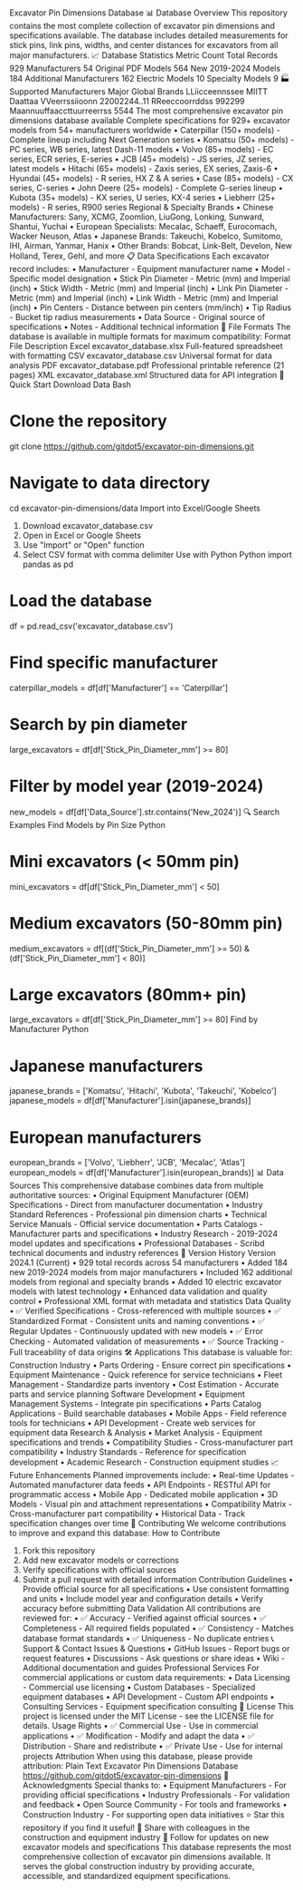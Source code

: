 Excavator Pin Dimensions Database
📊 Database Overview
This repository contains the most complete collection of excavator pin dimensions and
specifications available. The database includes detailed measurements for stick pins, link
pins, widths, and center distances for excavators from all major manufacturers.
📈 Database Statistics
Metric Count
Total Records 929
Manufacturers 54
Original PDF Models 564
New 2019-2024 Models 184
Additional Manufacturers 162
Electric Models 10
Specialty Models 9
🏭 Supported Manufacturers
Major Global Brands
LLiicceennssee MIITT
Daattaa VVeerrssiioonn 22002244..11
RReeccoorrddss 992299
Maannuuffaaccttuurreerrss 5544
The most comprehensive excavator pin dimensions database available
Complete specifications for 929+ excavator models from 54+ manufacturers worldwide
• Caterpillar (150+ models) - Complete lineup including Next Generation series
• Komatsu (50+ models) - PC series, WB series, latest Dash-11 models
• Volvo (85+ models) - EC series, ECR series, E-series
• JCB (45+ models) - JS series, JZ series, latest models
• Hitachi (65+ models) - Zaxis series, EX series, Zaxis-6
• Hyundai (45+ models) - R series, HX Z & A series
• Case (85+ models) - CX series, C-series
• John Deere (25+ models) - Complete G-series lineup
• Kubota (35+ models) - KX series, U series, KX-4 series
• Liebherr (25+ models) - R series, R900 series
Regional & Specialty Brands
• Chinese Manufacturers: Sany, XCMG, Zoomlion, LiuGong, Lonking, Sunward, Shantui,
Yuchai
• European Specialists: Mecalac, Schaeff, Eurocomach, Wacker Neuson, Atlas
• Japanese Brands: Takeuchi, Kobelco, Sumitomo, IHI, Airman, Yanmar, Hanix
• Other Brands: Bobcat, Link-Belt, Develon, New Holland, Terex, Gehl, and more
📋 Data Specifications
Each excavator record includes:
• Manufacturer - Equipment manufacturer name
• Model - Specific model designation
• Stick Pin Diameter - Metric (mm) and Imperial (inch)
• Stick Width - Metric (mm) and Imperial (inch)
• Link Pin Diameter - Metric (mm) and Imperial (inch)
• Link Width - Metric (mm) and Imperial (inch)
• Pin Centers - Distance between pin centers (mm/inch)
• Tip Radius - Bucket tip radius measurements
• Data Source - Original source of specifications
• Notes - Additional technical information
📁 File Formats
The database is available in multiple formats for maximum compatibility:
Format File Description
Excel excavator_database.xlsx Full-featured spreadsheet with formatting
CSV excavator_database.csv Universal format for data analysis
PDF excavator_database.pdf Professional printable reference (21 pages)
XML excavator_database.xml Structured data for API integration
🚀 Quick Start
Download Data
Bash
# Clone the repository
git clone https://github.com/gitdot5/excavator-pin-dimensions.git
# Navigate to data directory
cd excavator-pin-dimensions/data
Import into Excel/Google Sheets
1. Download excavator_database.csv
2. Open in Excel or Google Sheets
3. Use "Import" or "Open" function
4. Select CSV format with comma delimiter
Use with Python
Python
import pandas as pd
# Load the database
df = pd.read_csv('excavator_database.csv')
# Find specific manufacturer
caterpillar_models = df[df['Manufacturer'] == 'Caterpillar']
# Search by pin diameter
large_excavators = df[df['Stick_Pin_Diameter_mm'] >= 80]
# Filter by model year (2019-2024)
new_models = df[df['Data_Source'].str.contains('New_2024')]
🔍 Search Examples
Find Models by Pin Size
Python
# Mini excavators (< 50mm pin)
mini_excavators = df[df['Stick_Pin_Diameter_mm'] < 50]
# Medium excavators (50-80mm pin)
medium_excavators = df[(df['Stick_Pin_Diameter_mm'] >= 50) &
(df['Stick_Pin_Diameter_mm'] < 80)]
# Large excavators (80mm+ pin)
large_excavators = df[df['Stick_Pin_Diameter_mm'] >= 80]
Find by Manufacturer
Python
# Japanese manufacturers
japanese_brands = ['Komatsu', 'Hitachi', 'Kubota', 'Takeuchi', 'Kobelco']
japanese_models = df[df['Manufacturer'].isin(japanese_brands)]
# European manufacturers
european_brands = ['Volvo', 'Liebherr', 'JCB', 'Mecalac', 'Atlas']
european_models = df[df['Manufacturer'].isin(european_brands)]
📊 Data Sources
This comprehensive database combines data from multiple authoritative sources:
• Original Equipment Manufacturer (OEM) Specifications - Direct from manufacturer
documentation
• Industry Standard References - Professional pin dimension charts
• Technical Service Manuals - Official service documentation
• Parts Catalogs - Manufacturer parts and specifications
• Industry Research - 2019-2024 model updates and specifications
• Professional Databases - Scribd technical documents and industry references
🔄 Version History
Version 2024.1 (Current)
• 929 total records across 54 manufacturers
• Added 184 new 2019-2024 models from major manufacturers
• Included 162 additional models from regional and specialty brands
• Added 10 electric excavator models with latest technology
• Enhanced data validation and quality control
• Professional XML format with metadata and statistics
Data Quality
• ✅ Verified Specifications - Cross-referenced with multiple sources
• ✅ Standardized Format - Consistent units and naming conventions
• ✅ Regular Updates - Continuously updated with new models
• ✅ Error Checking - Automated validation of measurements
• ✅ Source Tracking - Full traceability of data origins
🛠️ Applications
This database is valuable for:
Construction Industry
• Parts Ordering - Ensure correct pin specifications
• Equipment Maintenance - Quick reference for service technicians
• Fleet Management - Standardize parts inventory
• Cost Estimation - Accurate parts and service planning
Software Development
• Equipment Management Systems - Integrate pin specifications
• Parts Catalog Applications - Build searchable databases
• Mobile Apps - Field reference tools for technicians
• API Development - Create web services for equipment data
Research & Analysis
• Market Analysis - Equipment specifications and trends
• Compatibility Studies - Cross-manufacturer part compatibility
• Industry Standards - Reference for specification development
• Academic Research - Construction equipment studies
📈 Future Enhancements
Planned improvements include:
• Real-time Updates - Automated manufacturer data feeds
• API Endpoints - RESTful API for programmatic access
• Mobile App - Dedicated mobile application
• 3D Models - Visual pin and attachment representations
• Compatibility Matrix - Cross-manufacturer part compatibility
• Historical Data - Track specification changes over time
🤝 Contributing
We welcome contributions to improve and expand this database:
How to Contribute
1. Fork this repository
2. Add new excavator models or corrections
3. Verify specifications with official sources
4. Submit a pull request with detailed information
Contribution Guidelines
• Provide official source for all specifications
• Use consistent formatting and units
• Include model year and configuration details
• Verify accuracy before submitting
Data Validation
All contributions are reviewed for:
• ✅ Accuracy - Verified against official sources
• ✅ Completeness - All required fields populated
• ✅ Consistency - Matches database format standards
• ✅ Uniqueness - No duplicate entries
📞 Support & Contact
Issues & Questions
• GitHub Issues - Report bugs or request features
• Discussions - Ask questions or share ideas
• Wiki - Additional documentation and guides
Professional Services
For commercial applications or custom data requirements:
• Data Licensing - Commercial use licensing
• Custom Databases - Specialized equipment databases
• API Development - Custom API endpoints
• Consulting Services - Equipment specification consulting
📄 License
This project is licensed under the MIT License - see the LICENSE file for details.
Usage Rights
• ✅ Commercial Use - Use in commercial applications
• ✅ Modification - Modify and adapt the data
• ✅ Distribution - Share and redistribute
• ✅ Private Use - Use for internal projects
Attribution
When using this database, please provide attribution:
Plain Text
Excavator Pin Dimensions Database
https://github.com/gitdot5/excavator-pin-dimensions
🌟 Acknowledgments
Special thanks to:
• Equipment Manufacturers - For providing official specifications
• Industry Professionals - For validation and feedback
• Open Source Community - For tools and frameworks
• Construction Industry - For supporting open data initiatives
⭐ Star this repository if you find it useful!
🔗 Share with colleagues in the construction and equipment industry
📢 Follow for updates on new excavator models and specifications
This database represents the most comprehensive collection of excavator pin dimensions
available. It serves the global construction industry by providing accurate, accessible, and
standardized equipment specifications.

